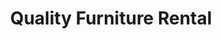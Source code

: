 ---
title: "Quality Furniture Rental"
url: /little-canada/quality-furniture-rental/
shop: furniture
---